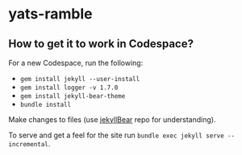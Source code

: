 # yats-ramble

## How to get it to work in Codespace?

For a new Codespace, run the following:
- `gem install jekyll --user-install`
- `gem install logger -v 1.7.0`
- `gem install jekyll-bear-theme`
- `bundle install`

Make changes to files (use [jekyllBear](https://github.com/knhash/jekyllBear) repo for understanding).

To serve and get a feel for the site run `bundle exec jekyll serve --incremental`.


